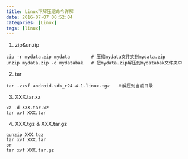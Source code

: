 ```yaml
---
title: Linux下解压缩命令详解
date: 2016-07-07 00:52:04
categories: [Linux]
tags: [linux]
---
```


1. zip&unzip
```
zip -r mydata.zip mydata        # 压缩mydata文件夹到mydata.zip
unzip mydata.zip -d mydatabak   # 把mydata.zip解压到mydatabak文件夹中
```

  <!--more-->

2. tar
```
tar -zxvf android-sdk_r24.4.1-linux.tgz   ＃解压到当前目录
```
3. XXX.tar.xz
```
xz -d XXX.tar.xz
tar xvf XXX.tar
```
4. XXX.tgz & XXX.tar.gz
```
gunzip XXX.tgz
tar xvf XXX.tar
or
tar xvf XXX.tar.gz
```
